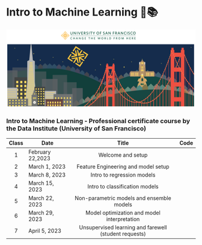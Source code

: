 # Intro to Machine Learning 🤖📚

![usf](./img/all/bridge_usf.png)

### Intro to Machine Learning - Professional certificate course by the Data Institute (University of San Francisco)

| **Class** | **Date**         |                       **Title**                       | **Code** |
|:---------:|------------------|:-----------------------------------------------------:|:--------:|
|     1     | February 22,2023 | Welcome and setup                                     |          |
|     2     | March 1, 2023    | Feature Engineering and model setup                   |          |
|     3     | March 8, 2023    | Intro to regression models                            |          |
|     4     | March 15, 2023   | Intro to classification models                        |          |
|     5     | March 22, 2023   | Non-parametric models and ensemble models             |          |
|     6     | March 29, 2023   | Model optimization and model interpretation           |          |
|     7     | April 5, 2023    | Unsupervised learning and farewell (student requests) |          |